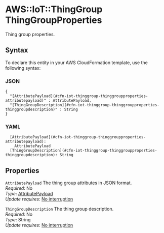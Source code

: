 # AWS::IoT::ThingGroup ThingGroupProperties<a name="aws-properties-iot-thinggroup-thinggroupproperties"></a>

Thing group properties\.

## Syntax<a name="aws-properties-iot-thinggroup-thinggroupproperties-syntax"></a>

To declare this entity in your AWS CloudFormation template, use the following syntax:

### JSON<a name="aws-properties-iot-thinggroup-thinggroupproperties-syntax.json"></a>

```
{
  "[AttributePayload](#cfn-iot-thinggroup-thinggroupproperties-attributepayload)" : AttributePayload,
  "[ThingGroupDescription](#cfn-iot-thinggroup-thinggroupproperties-thinggroupdescription)" : String
}
```

### YAML<a name="aws-properties-iot-thinggroup-thinggroupproperties-syntax.yaml"></a>

```
  [AttributePayload](#cfn-iot-thinggroup-thinggroupproperties-attributepayload): 
    AttributePayload
  [ThingGroupDescription](#cfn-iot-thinggroup-thinggroupproperties-thinggroupdescription): String
```

## Properties<a name="aws-properties-iot-thinggroup-thinggroupproperties-properties"></a>

`AttributePayload`  <a name="cfn-iot-thinggroup-thinggroupproperties-attributepayload"></a>
The thing group attributes in JSON format\.  
*Required*: No  
*Type*: [AttributePayload](aws-properties-iot-thinggroup-attributepayload.md)  
*Update requires*: [No interruption](https://docs.aws.amazon.com/AWSCloudFormation/latest/UserGuide/using-cfn-updating-stacks-update-behaviors.html#update-no-interrupt)

`ThingGroupDescription`  <a name="cfn-iot-thinggroup-thinggroupproperties-thinggroupdescription"></a>
The thing group description\.  
*Required*: No  
*Type*: String  
*Update requires*: [No interruption](https://docs.aws.amazon.com/AWSCloudFormation/latest/UserGuide/using-cfn-updating-stacks-update-behaviors.html#update-no-interrupt)